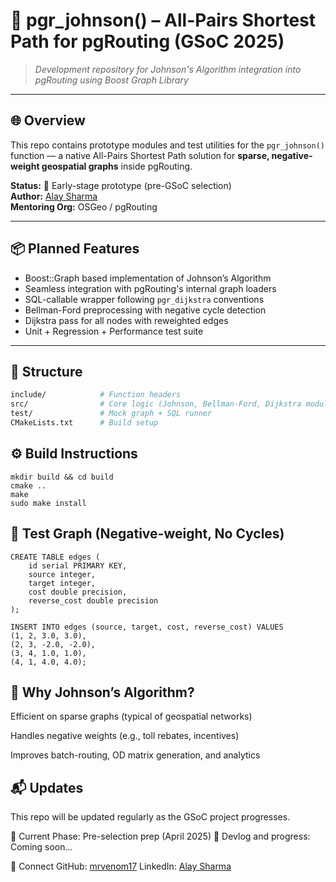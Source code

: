 # 🚀 pgr_johnson() – All-Pairs Shortest Path for pgRouting (GSoC 2025)

> _Development repository for Johnson's Algorithm integration into pgRouting using Boost Graph Library_

---

## 🌐 Overview

This repo contains prototype modules and test utilities for the `pgr_johnson()` function — a native All-Pairs Shortest Path solution for **sparse, negative-weight geospatial graphs** inside pgRouting.

**Status:** 🧪 Early-stage prototype (pre-GSoC selection)  
**Author:** [Alay Sharma](https://github.com/mrvenom17)  
**Mentoring Org:** OSGeo / pgRouting

---

## 📦 Planned Features

- Boost::Graph based implementation of Johnson’s Algorithm
- Seamless integration with pgRouting's internal graph loaders
- SQL-callable wrapper following `pgr_dijkstra` conventions
- Bellman-Ford preprocessing with negative cycle detection
- Dijkstra pass for all nodes with reweighted edges
- Unit + Regression + Performance test suite

---

## 🔧 Structure

```bash
include/            # Function headers
src/                # Core logic (Johnson, Bellman-Ford, Dijkstra modules)
test/               # Mock graph + SQL runner
CMakeLists.txt      # Build setup
```

## ⚙️ Build Instructions
```
mkdir build && cd build
cmake ..
make
sudo make install
```

## 🧪 Test Graph (Negative-weight, No Cycles)
```
CREATE TABLE edges (
    id serial PRIMARY KEY,
    source integer,
    target integer,
    cost double precision,
    reverse_cost double precision
);

INSERT INTO edges (source, target, cost, reverse_cost) VALUES
(1, 2, 3.0, 3.0),
(2, 3, -2.0, -2.0),
(3, 4, 1.0, 1.0),
(4, 1, 4.0, 4.0);
```

## 🧠 Why Johnson’s Algorithm?
Efficient on sparse graphs (typical of geospatial networks)

Handles negative weights (e.g., toll rebates, incentives)

Improves batch-routing, OD matrix generation, and analytics

## 📬 Updates
This repo will be updated regularly as the GSoC project progresses.

📅 Current Phase: Pre-selection prep (April 2025)
🧵 Devlog and progress: Coming soon...

📡 Connect
GitHub: [mrvenom17](https://github.com/mrvenom17)
LinkedIn: [Alay Sharma](https://www.linkedin.com/in/alay-sh/)
